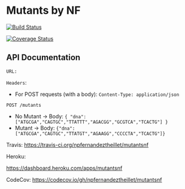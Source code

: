 # Mutants by NF

[![Build Status](https://travis-ci.org/npfernandeztheillet/mutantsnf.svg?branch=master)](https://travis-ci.org/npfernandeztheillet/mutantsnf)

[![Coverage Status](https://coveralls.io/repos/github/npfernandeztheillet/mutantsnf/badge.svg?branch=master)](https://coveralls.io/github/npfernandeztheillet/mutantsnf?branch=master)

## API Documentation

`URL:`

`Headers`:
  + For POST requests (with a body): `Content-Type: application/json`


`POST /mutants`
  - No Mutant -> Body: `{ "dna":["ATGCGA","CAGTGC","TTATTT","AGACGG","GCGTCA","TCACTG"] }`
  - Mutant -> Body: `{"dna":["ATGCGA","CAGTGC","TTATGT","AGAAGG","CCCCTA","TCACTG"]}`


Travis:
https://travis-ci.org/npfernandeztheillet/mutantsnf

Heroku:

https://dashboard.heroku.com/apps/mutantsnf

CodeCov:
https://codecov.io/gh/npfernandeztheillet/mutantsnf






